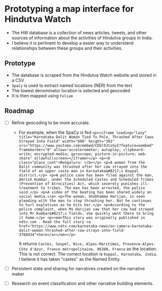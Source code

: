 # Prototyping a map interface for Hindutva Watch

- The HW database is a collection of news articles, tweets, and other sources of information about the activities of Hindutva groups in India.
- I believe it is pertinent to develop a easier way to understand relationships between these groups and their activities.

## Prototype
- The database is scraped from the Hindutva Watch website and stored in a CSV
- ```SpaCy``` is used to extract named locations (NER) from the text
- The lowest denominator location is selected and geocoded
- It is then mapped using ```Folium```

## Roadmap
- [ ] Refine geocoding to be more accurate.
  - For example, when the SpaCy is fed 
    ```<p><iframe loading="lazy" title="Karnataka Dalit Woman Tied To Pole, Thrashed After Cows Strayed Into Field" width="696" height="392" src="https://www.youtube.com/embed/CEbl9JCoSyI?feature=oembed" frameborder="0" allow="accelerometer; autoplay; clipboard-write; encrypted-media; gyroscope; picture-in-picture; web-share" allowfullscreen></iframe></p> <p><b class="place_cont">Bengaluru: </b></p> <p>A woman from the Dalit community was thrashed after her cow strayed into the field of an upper caste man in Karnataka&#8217;s Koppal district.</p> <p>A police case has been filed against the man, Amrish Kumbar, under the Scheduled Castes and Scheduled Tribes (Prevention of Atrocities) Act, which severely punishes ill-treatment to tribes. The man has been arrested, the police said.</p> <p>A video of the beating has been shared widely on social media.</p> <p>The woman, Shobhamma Harijan, is seen pleading with the man to stop thrashing her. But he continues to hurl expletives as he hits her.</p> <p>According to the police complaint, when Ms Harijan saw that her cow had strayed into Mr Kumbar&#8217;s fields, she quickly went there to bring it home.</p> <p><em>This story was originally published in ndtv.com . Read the full story <a href="https://www.ndtv.com/karnataka-news/on-camera-karnataka-dalit-woman-thrashed-after-cow-strays-into-field-3768434">here</a></em></p> ```

    It returns ```Castès, Sospel, Nice, Alpes-Maritimes, Provence-Alpes-Côte d'Azur, France métropolitaine, 06380, France``` as the location. This is not correct. The correct location is ```Koppal, Karnataka, India```. I believe it has taken "castes" as the Named Entity.
- [ ] Persistent state and sharing for narratives created on the narrative maker
- [ ] Research on event classification and other narrative building elements.    


